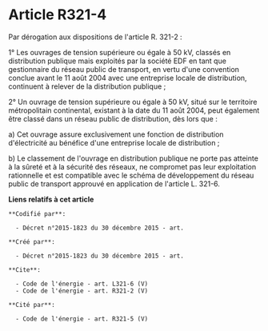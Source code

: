 # Article R321-4

Par dérogation aux dispositions de l'article R. 321-2 : 

1° Les ouvrages de tension supérieure ou égale à 50 kV, classés en distribution publique mais exploités par la société EDF en
tant que gestionnaire du réseau public de transport, en vertu d'une convention conclue avant le 11 août 2004 avec une
entreprise locale de distribution, continuent à relever de la distribution publique ;

2° Un ouvrage de tension supérieure ou égale à 50 kV, situé sur le territoire métropolitain continental, existant à la date
du 11 août 2004, peut également être classé dans un réseau public de distribution, dès lors que :

a) Cet ouvrage assure exclusivement une fonction de distribution d'électricité au bénéfice d'une entreprise locale de
distribution ; 

b) Le classement de l'ouvrage en distribution publique ne porte pas atteinte à la sûreté et à la sécurité des réseaux, ne
compromet pas leur exploitation rationnelle et est compatible avec le schéma de développement du réseau public de transport
approuvé en application de l'article L. 321-6.

**Liens relatifs à cet article**

	**Codifié par**:

	  - Décret n°2015-1823 du 30 décembre 2015 - art.

	**Créé par**:

	  - Décret n°2015-1823 du 30 décembre 2015 - art.

	**Cite**:

	  - Code de l'énergie - art. L321-6 (V)
	  - Code de l'énergie - art. R321-2 (V)

	**Cité par**:

	  - Code de l'énergie - art. R321-5 (V)
